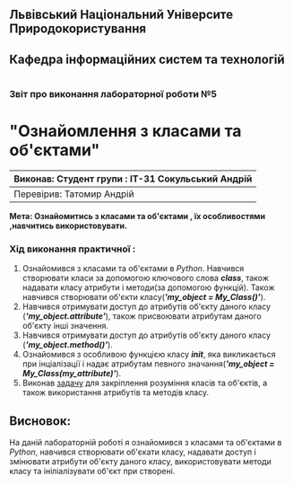 ## Львівський Національний Університе Природокористування
## Кафедра інформаційних систем та технологій
#
### Звіт про виконання лабораторної роботи №5
# "Ознайомлення з класами та об'єктами"

|Виконав: Студент групи : ІТ-31 Сокульський Андрій|
|-------------------------------------------------|
|Перевірив: Татомир Андрій|


**Мета: Ознайомитись з класами та об'єктами , їх особливостями ,навчитись використовувати.**


### Хід виконання практичної :

1. Ознайомився з класами та об'єктами в *Python*. Навчився створювати класи за допомогою ключового слова ***class***, також надавати класу атрибути і методи(за допомогою функцій). Також навчився створювати об'єкти класу(***'my_object = My_Class()'***).
2. Навчився отримувати доступ до атрибутів об'єкту даного класу (***'my_object.attribute'***), також присвоювати атрибутам даного об'єкту інші значення.
3. Навчився отримувати доступ до атрибутів об'єкту даного класу (***'my_object.method()'***).
4. Ознайомився з особливою функцією класу ***__init__***, яка викликається при інціалізації і надає атрибутам певного значання(***'my_object = My_Class(my_attribute)'***).
5. Виконав [задачу](lab-5.py) для закріплення розуміння класів та об'єктів, а також використання атрибутів та методів класу.


## Висновок: 
На даній лабораторній роботі я ознайомився з класами та об'єктами в *Python*, навчився створювати об'єкати класу, надавати доступ і змінювати атрибути об'єкту даного класу, використовувати методи класу та ініліалізувати об'єкт при створені.